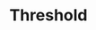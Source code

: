 ---
ep: 146
title: "Threshold"
imglink: "https://live.staticflickr.com/65535/50982915566_a21e36c315_o.jpg"
thumbnail: "https://live.staticflickr.com/65535/50982915566_3160d645ef_q.jpg"
alt: >
    A sturdy metal looking door with two chains running across it. &quot;Warning, danger of death&quot; is written in bold letters across the door. There are small lines pointing outwards from the door, indicating that the door is rattling.
name: "TomahawkKidArt"
---